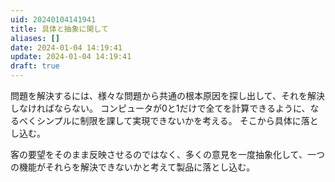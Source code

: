 ```yaml
---
uid: 20240104141941
title: 具体と抽象に関して
aliases: []
date: 2024-01-04 14:19:41
update: 2024-01-04 14:19:41
draft: true
---
```


問題を解決するには、様々な問題から共通の根本原因を探し出して、それを解決しなければならない。
コンピュータが0と1だけで全てを計算できるように、なるべくシンプルに制限を課して実現できないかを考える。
そこから具体に落とし込む。

客の要望をそのまま反映させるのではなく、多くの意見を一度抽象化して、一つの機能がそれらを解決できないかと考えて製品に落とし込む。




[^dxshikou]: https://www.notion.so/ac8a820e0e0241f585e85477e7997724/ DXの思考法 日本経済復活への最強戦略, 西山 圭太,冨山 和彦, 文藝春秋, 2021/04/13
